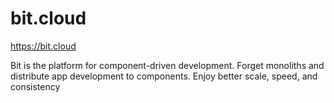 # bit.cloud

https://bit.cloud

Bit is the platform for component-driven development. Forget monoliths and distribute app development to components. Enjoy better scale, speed, and consistency


